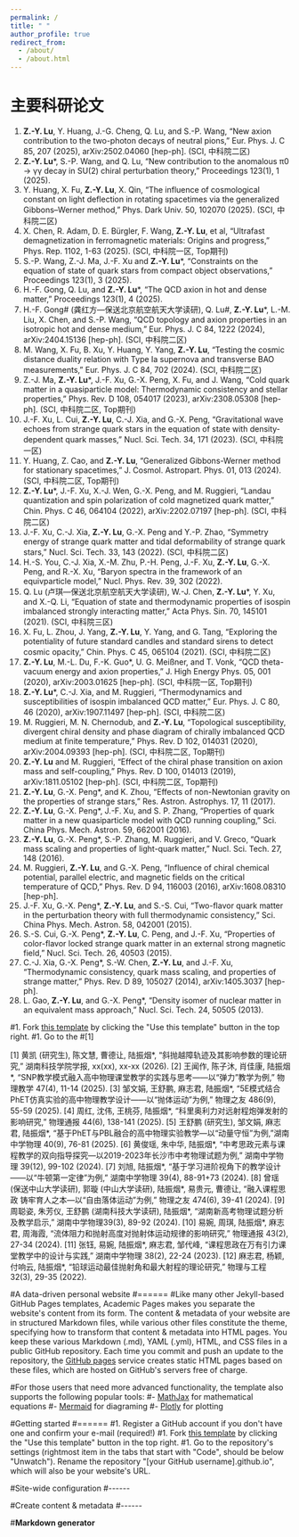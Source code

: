 ```yaml
---
permalink: /
title: " "
author_profile: true
redirect_from: 
  - /about/
  - /about.html
---
```

主要科研论文
======
1. **Z.-Y. Lu**, Y. Huang, J.-G. Cheng, Q. Lu, and S.-P. Wang, “New axion contribution to the two-photon decays of neutral pions,” Eur. Phys. J. C 85, 207 (2025), arXiv:2502.04060 [hep-ph]. (SCI, 中科院二区)
2. **Z.-Y. Lu***, S.-P. Wang, and Q. Lu, “New contribution to the anomalous π0 → γγ decay in SU(2) chiral perturbation theory,” Proceedings 123(1), 1 (2025).
3. Y. Huang, X. Fu, **Z.-Y. Lu**, X. Qin, “The influence of cosmological constant on light deflection in rotating spacetimes via the generalized Gibbons–Werner method,” Phys. Dark Univ. 50, 102070 (2025). (SCI, 中科院二区)
4. X. Chen, R. Adam, D. E. Bürgler, F. Wang, **Z.-Y. Lu**, et al, “Ultrafast demagnetization in ferromagnetic materials: Origins and progress,” Phys. Rep. 1102, 1-63 (2025). (SCI, 中科院一区, Top期刊)
5. S.-P. Wang, Z.-J. Ma, J.-F. Xu and **Z.-Y. Lu***, “Constraints on the equation of state of quark stars from compact object observations,” Proceedings 123(1), 3 (2025).
6. H.-F. Gong, Q. Lu, and **Z.-Y. Lu***, “The QCD axion in hot and dense matter,” Proceedings 123(1), 4 (2025).
7. H.-F. Gong# (龚红方—保送北京航空航天大学读研), Q. Lu#, **Z.-Y. Lu***, L.-M. Liu, X. Chen, and S.-P. Wang, “QCD topology and axion properties in an isotropic hot and dense medium,” Eur. Phys. J. C 84, 1222 (2024), arXiv:2404.15136 [hep-ph]. (SCI, 中科院二区)
8. M. Wang, X. Fu, B. Xu, Y. Huang, Y. Yang, **Z.-Y. Lu**, “Testing the cosmic distance duality relation with Type Ia supernova and transverse BAO measurements,” Eur. Phys. J. C 84, 702 (2024). (SCI, 中科院二区)
9. Z.-J. Ma, **Z.-Y. Lu***, J.-F. Xu, G.-X. Peng, X. Fu, and J. Wang, “Cold quark matter in a quasiparticle model: Thermodynamic consistency and stellar properties,” Phys. Rev. D 108, 054017 (2023), arXiv:2308.05308 [hep-ph]. (SCI, 中科院二区, Top期刊)
10. J.-F. Xu, L. Cui, **Z.-Y. Lu**, C.-J. Xia, and G.-X. Peng, “Gravitational wave echoes from strange quark stars in the equation of state with density-dependent quark masses,” Nucl. Sci. Tech. 34, 171 (2023). (SCI, 中科院一区)
11. Y. Huang, Z. Cao, and **Z.-Y. Lu**, “Generalized Gibbons-Werner method for stationary spacetimes,” J. Cosmol. Astropart. Phys. 01, 013 (2024). (SCI, 中科院二区, Top期刊)
12. **Z.-Y. Lu***, J.-F. Xu, X.-J. Wen, G.-X. Peng, and M. Ruggieri, “Landau quantization and spin polarization of cold magnetized quark matter,” Chin. Phys. C 46, 064104 (2022), arXiv:2202.07197 [hep-ph]. (SCI, 中科院二区)
13. J.-F. Xu, C.-J. Xia, **Z.-Y. Lu**, G.-X. Peng and Y.-P. Zhao, “Symmetry energy of strange quark matter and tidal deformability of strange quark stars,” Nucl. Sci. Tech. 33, 143 (2022). (SCI, 中科院二区)
14. H.-S. You, C.-J. Xia, X.-M. Zhu, P.-H. Peng, J.-F. Xu, **Z.-Y. Lu**, G.-X. Peng, and R.-X. Xu, “Baryon spectra in the framework of an equivparticle model,” Nucl. Phys. Rev. 39, 302 (2022).
15. Q. Lu (卢琪—保送北京航空航天大学读研), W.-J. Chen, **Z.-Y. Lu***, Y. Xu, and X.-Q. Li, “Equation of state and thermodynamic properties of isospin imbalanced strongly interacting matter,” Acta Phys. Sin. 70, 145101 (2021). (SCI, 中科院三区)
16. X. Fu, L. Zhou, J. Yang, **Z.-Y. Lu**, Y. Yang, and G. Tang, “Exploring the potentiality of future standard candles and standard sirens to detect cosmic opacity,” Chin. Phys. C 45, 065104 (2021). (SCI, 中科院二区)
17. **Z.-Y. Lu**, M.-L. Du, F.-K. Guo*, U. G. Meißner, and T. Vonk, “QCD theta-vacuum energy and axion properties,” J. High Energy Phys. 05, 001 (2020), arXiv:2003.01625 [hep-ph]. (SCI, 中科院一区, Top期刊)
18. **Z.-Y. Lu***, C.-J. Xia, and M. Ruggieri, “Thermodynamics and susceptibilities of isospin imbalanced QCD matter,” Eur. Phys. J. C 80, 46 (2020), arXiv:1907.11497 [hep-ph]. (SCI, 中科院二区)
19. M. Ruggieri, M. N. Chernodub, and **Z.-Y. Lu**, “Topological susceptibility, divergent chiral density and phase diagram of chirally imbalanced QCD medium at finite temperature,” Phys. Rev. D 102, 014031 (2020), arXiv:2004.09393 [hep-ph]. (SCI, 中科院二区, Top期刊)
20. **Z.-Y. Lu** and M. Ruggieri, “Effect of the chiral phase transition on axion mass and self-coupling,” Phys. Rev. D 100, 014013 (2019), arXiv:1811.05102 [hep-ph]. (SCI, 中科院二区, Top期刊)
21. **Z.-Y. Lu**, G.-X. Peng*, and K. Zhou, “Effects of non-Newtonian gravity on the properties of strange stars,” Res. Astron. Astrophys. 17, 11 (2017).
22. **Z.-Y. Lu**, G.-X. Peng*, J.-F. Xu, and S. P. Zhang, “Properties of quark matter in a new quasiparticle model with QCD running coupling,” Sci. China Phys. Mech. Astron. 59, 662001 (2016).
23. **Z.-Y. Lu**, G.-X. Peng*, S.-P. Zhang, M. Ruggieri, and V. Greco, “Quark mass scaling and properties of light-quark matter,” Nucl. Sci. Tech. 27, 148 (2016).
24. M. Ruggieri, **Z.-Y. Lu**, and G.-X. Peng, “Influence of chiral chemical potential, parallel electric, and magnetic fields on the critical temperature of QCD,” Phys. Rev. D 94, 116003 (2016), arXiv:1608.08310 [hep-ph].
25. J.-F. Xu, G.-X. Peng*, **Z.-Y. Lu**, and S.-S. Cui, “Two-flavor quark matter in the perturbation theory with full thermodynamic consistency,” Sci. China Phys. Mech. Astron. 58, 042001 (2015).
26. S.-S. Cui, G.-X. Peng*, **Z.-Y. Lu**, C. Peng, and J.-F. Xu, “Properties of color-flavor locked strange quark matter in an external strong magnetic field,” Nucl. Sci. Tech. 26, 40503 (2015).
27. C.-J. Xia, G.-X. Peng*, S.-W. Chen, **Z.-Y. Lu**, and J.-F. Xu, “Thermodynamic consistency, quark mass scaling, and properties of strange matter,” Phys. Rev. D 89, 105027 (2014), arXiv:1405.3037 [hep-ph].
28. L. Gao, **Z.-Y. Lu**, and G.-X. Peng*, “Density isomer of nuclear matter in an equivalent mass approach,” Nucl. Sci. Tech. 24, 50505 (2013).

#1. Fork [this template](https://github.com/academicpages/academicpages.github.io) by clicking the "Use this template" button in the top right. 
#1. Go to the
#[1]	



[1]	黄凯 (研究生), 陈文慧, 曹德让, 陆振烟*, “斜抛越障轨迹及其影响参数的理论研究,” 湖南科技学院学报, xx(xx), xx-xx (2026). 
[2]	王闻作, 陈子沐, 肖佳康, 陆振烟*, “SNP教学模式融入高中物理课堂教学的实践与思考——以“弹力”教学为例,” 物理教学 47(4), 11-14 (2025).
[3]	邹文娟, 王舒鹏, 麻志君, 陆振烟*, “5E模式结合PhET仿真实验的高中物理教学设计——以“抛体运动”为例,” 物理之友  486(9), 55-59 (2025).
[4]	周红, 沈伟, 王桃芬, 陆振烟*, “科里奥利力对远射程炮弹发射的影响研究,” 物理通报 44(6), 138-141 (2025).
[5]	王舒鹏 (研究生), 邹文娟, 麻志君, 陆振烟*, “基于PhET与PBL融合的高中物理实验教学—以“动量守恒”为例,”湖南中学物理 40(9), 76-81 (2025).
[6]	黄俊瑶, 朱中华, 陆振烟*, “中考思政元素与课程教学的双向指导探究—以2019-2023年长沙市中考物理试题为例,” 湖南中学物理 39(12), 99-102 (2024).
[7]	刘旭, 陆振烟*, “基于学习进阶视角下的教学设计——以“牛顿第一定律”为例,” 湖南中学物理 39(4), 88-91+73 (2024).
[8]	曾瑶 (保送中山大学读研), 郭璇 (中山大学读研), 陆振烟*, 易贵元, 曹德让, “融入课程思政 铸牢育人之本—以“自由落体运动”为例,” 物理之友 474(6), 39-41 (2024).
[9]	周聪姿, 朱芳仪, 王舒鹏 (湖南科技大学读研), 陆振烟*, “湖南新高考物理试题分析及教学启示,” 湖南中学物理39(3), 89-92 (2024).
[10]	易婉, 周琪, 陆振烟*, 麻志君, 周海霞, “流体阻力和抛射高度对抛射体运动规律的影响研究,” 物理通报 43(2), 27-34 (2024).
[11]	张钰, 易婉, 陆振烟*, 麻志君, 邹代峰, “课程思政在万有引力课堂教学中的设计与实践,” 湖南中学物理 38(2), 22-24 (2023). 
[12]	麻志君, 杨颖, 付响云, 陆振烟*, “铅球运动最佳抛射角和最大射程的理论研究,” 物理与工程 32(3), 29-35 (2022). 


#A data-driven personal website
#======
#Like many other Jekyll-based GitHub Pages templates, Academic Pages makes you separate the website's content from its form. The content & metadata of your website are in structured Markdown files, while various other files constitute the theme, specifying how to transform that content & metadata into HTML pages. You keep these various Markdown (.md), YAML (.yml), HTML, and CSS files in a public GitHub repository. Each time you commit and push an update to the repository, the [GitHub pages](https://pages.github.com/) service creates static HTML pages based on these files, which are hosted on GitHub's servers free of charge.


#For those users that need more advanced functionality, the template also supports the following popular tools:
#- [MathJax](https://www.mathjax.org/) for mathematical equations
#- [Mermaid](https://mermaid.js.org/) for diagraming
#- [Plotly](https://plotly.com/javascript/) for plotting

#Getting started
#======
#1. Register a GitHub account if you don't have one and confirm your e-mail (required!)
#1. Fork [this template](https://github.com/academicpages/academicpages.github.io) by clicking the "Use this template" button in the top right. 
#1. Go to the repository's settings (rightmost item in the tabs that start with "Code", should be below "Unwatch"). Rename the repository "[your GitHub username].github.io", which will also be your website's URL.

#Site-wide configuration
#------


#Create content & metadata
#------


#**Markdown generator**


